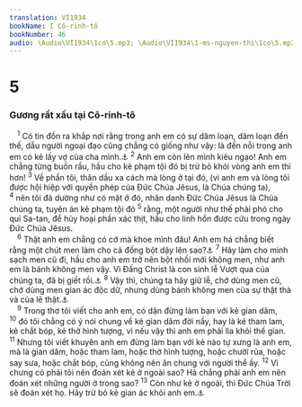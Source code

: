 ```yaml
---
translation: VI1934
bookName: I Cô-rinh-tô 
bookNumber: 46
audio: \Audio\VI1934\1co\5.mp3; \Audio\VI1934\1-ms-nguyen-thi\1co\5.mp3; \Audio\VI1934\2-ms-david-dong\1co\5.mp3
---
```


<div class="title"><h1>5</h1><h3>Gương rất xấu tại Cô-rinh-tô</h3></div>
<span class="verse 1co_5_1"> <sup>1</sup> Có tin đồn ra khắp nơi rằng trong anh em có sự dâm loạn, dâm loạn đến thế, dẫu người ngoại đạo cũng chẳng có giống như vậy: là đến nỗi trong anh em có kẻ lấy vợ của cha mình.<a data-toggle="tooltip" data-placement="bottom" title="Phu 22:30">⚓</a></span>
<span class="verse 1co_5_2"><sup>2</sup> Anh em còn lên mình kiêu ngạo! Anh em chẳng từng buồn rầu, hầu cho kẻ phạm tội đó bị trừ bỏ khỏi vòng anh em thì hơn! </span>
<span class="verse 1co_5_3"><sup>3</sup> Về phần tôi, thân dầu xa cách mà lòng ở tại đó, (vì anh em và lòng tôi được hội hiệp với quyền phép của Đức Chúa Jêsus, là Chúa chúng ta), </span>
<span class="verse 1co_5_4"><sup>4</sup> nên tôi đã dường như có mặt ở đó, nhân danh Đức Chúa Jêsus là Chúa chúng ta, tuyên án kẻ phạm tội đó </span>
<span class="verse 1co_5_5"><sup>5</sup> rằng, một người như thế phải phó cho quỉ Sa-tan, để hủy hoại phần xác thịt, hầu cho linh hồn được cứu trong ngày Đức Chúa Jêsus. <br/></span>
<span class="verse 1co_5_6"> <sup>6</sup> Thật anh em chẳng có cớ mà khoe mình đâu! Anh em há chẳng biết rằng một chút men làm cho cả đống bột dậy lên sao?<a data-toggle="tooltip" data-placement="bottom" title="Ga 5:9">⚓</a></span>
<span class="verse 1co_5_7"><sup>7</sup> Hãy làm cho mình sạch men cũ đi, hầu cho anh em trở nên bột nhồi mới không men, như anh em là bánh không men vậy. Vì Đấng Christ là con sinh lễ Vượt qua của chúng ta, đã bị giết rồi.<a data-toggle="tooltip" data-placement="bottom" title="Xu 12:5">⚓</a></span>
<span class="verse 1co_5_8"><sup>8</sup> Vậy thì, chúng ta hãy giữ lễ, chớ dùng men cũ, chớ dùng men gian ác độc dữ, nhưng dùng bánh không men của sự thật thà và của lẽ thật.<a data-toggle="tooltip" data-placement="bottom" title="Xu 13:7; Phu 16:3">⚓</a><br/></span>
<span class="verse 1co_5_9"> <sup>9</sup> Trong thơ tôi viết cho anh em, có dặn đừng làm bạn với kẻ gian dâm, </span>
<span class="verse 1co_5_10"><sup>10</sup> đó tôi chẳng có ý nói chung về kẻ gian dâm đời nầy, hay là kẻ tham lam, kẻ chắt bóp, kẻ thờ hình tượng, vì nếu vậy thì anh em phải lìa khỏi thế gian. </span>
<span class="verse 1co_5_11"><sup>11</sup> Nhưng tôi viết khuyên anh em đừng làm bạn với kẻ nào tự xưng là anh em, mà là gian dâm, hoặc tham lam, hoặc thờ hình tượng, hoặc chưởi rủa, hoặc say sưa, hoặc chắt bóp, cũng không nên ăn chung với người thể ấy. </span>
<span class="verse 1co_5_12"><sup>12</sup> Vì chưng có phải tôi nên đoán xét kẻ ở ngoài sao? Há chẳng phải anh em nên đoán xét những người ở trong sao? </span>
<span class="verse 1co_5_13"><sup>13</sup> Còn như kẻ ở ngoài, thì Đức Chúa Trời sẽ đoán xét họ. Hãy trừ bỏ kẻ gian ác khỏi anh em.<a data-toggle="tooltip" data-placement="bottom" title="Phu 13:5; 17:7">⚓</a><br/></span>
